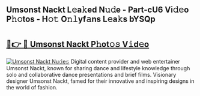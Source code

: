 ## Umsonst Nackt L𝚎a𝚔ed N𝚞𝚍e - Part-cU6 Vi𝚍𝚎o P𝚑𝚘tos - H𝚘𝚝 O𝚗𝚕yf𝚊ns L𝚎a𝚔s bYSQp

# <h2><a href="http://kf0li07.oniu.top/?m=Umsonst+Nackt">🔗👉 🔴 Umsonst Nackt P𝚑ot𝚘𝚜 V𝚒d𝚎o</a></h2>

[![Umsonst Nackt Nu𝚍e𝚜](https://i.imgur.com/0qMVB7G.gif)](http://kf0li07.oniu.top/?m=Umsonst+Nackt)
Digital content provider and web entertainer Umsonst Nackt, known for sharing dance and lifestyle knowledge through solo and collaborative dance presentations and brief films. Visionary designer Umsonst Nackt, famed for their innovative and inspiring designs in the world of fashion.  
